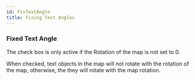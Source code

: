 ```yaml
---
id: FixTextAngle
title: Fixing Text Angles
---  
```



### Fixed Text Angle

The check box is only active if the Rotation of the map is not set to 0.

When checked, text objects in the map will not rotate with the rotation of the map, otherwise, the they will rotate with the map rotation.